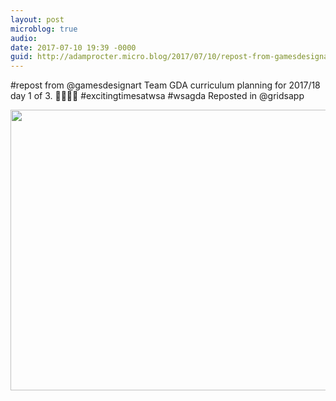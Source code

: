 ```yaml
---
layout: post
microblog: true
audio: 
date: 2017-07-10 19:39 -0000
guid: http://adamprocter.micro.blog/2017/07/10/repost-from-gamesdesignart.html
---
```

#repost from @gamesdesignart 
Team GDA curriculum planning for 2017/18 day 1 of 3. 🤖😊🥇👾 #excitingtimesatwsa #wsagda
Reposted in @gridsapp

<img src="http://adamprocter.micro.blog/uploads/2017/c965d628dd.jpg" width="600" height="449" />

